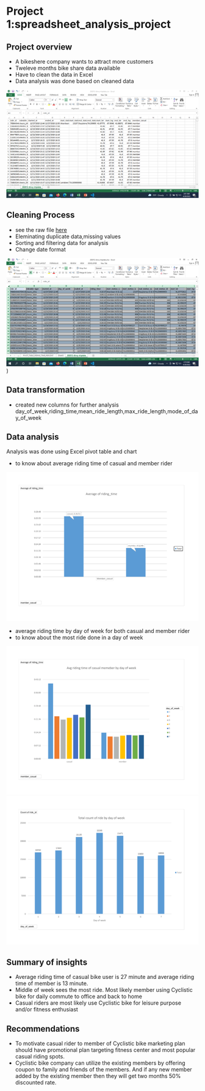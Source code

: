 # Project 1:spreadsheet_analysis_project
## Project overview
- A bikeshere company wants to attract more customers
- Tweleve months bike share data available
- Have to clean the data in Excel 
- Data analysis was done based on cleaned data

![Dirty data](/images/dirty_data.png) 
## Cleaning Process
- see the raw file [here](https://github.com/ajunayed/Ashiq_Junayed_Projects/blob/main/202012-divvy-tripdata.csv)
- Eleminating duplicate data,missing values
- Sorting and filtering data for analysis
- Change date format 

![cleaned data](/images/cleaned%20data.png)) 
## Data transformation
- created new columns for further analysis day_of_week,riding_time,mean_ride_length,max_ride_length,mode_of_day_of_week
## Data analysis
Analysis was done using Excel pivot table and chart 
- to know about average riding time of casual and member rider

![Avg riding time](/images/Avg-riding-time.png)
- average riding time by day of week for both casual and member rider
- to know about the most ride done in a day of week

![Avg riding time of casual member vs day of week](/images/Avg%20riding%20time%20of%20casual%20member%20vs%20day%20of%20week.png)
![count of ride by day of week](/images/count-of-ride-by-day-of-week.png)
## Summary of insights
- Average riding time of casual bike user is 27 minute and average riding time of member is 13 minute.
- Middle of week sees the most ride. Most likely member using Cyclistic bike for daily commute to office and back to home 
- Casual riders are most likely use Cyclistic bike for leisure purpose and/or fitness enthusiast

## Recommendations
- To motivate casual rider to member of Cyclistic bike marketing plan should have promotional plan targeting fitness center and most popular casual riding spots.
- Cyclistic bike company can utilize the existing members by offering coupon to family and friends of the members. And if any new member added by the existing member then they will get two months 50% discounted rate.
